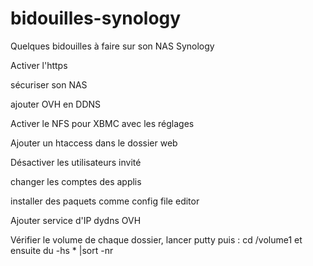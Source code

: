 bidouilles-synology
===================

Quelques bidouilles à faire sur son NAS Synology

Activer l'https

sécuriser son NAS

ajouter OVH en DDNS

Activer le NFS pour XBMC avec les réglages

Ajouter un htaccess dans le dossier web

Désactiver les utilisateurs invité

changer les comptes des applis

installer des paquets comme config file editor

Ajouter service d'IP dydns OVH

Vérifier le volume de chaque dossier, lancer putty puis : cd /volume1 et ensuite du -hs * |sort -nr 
